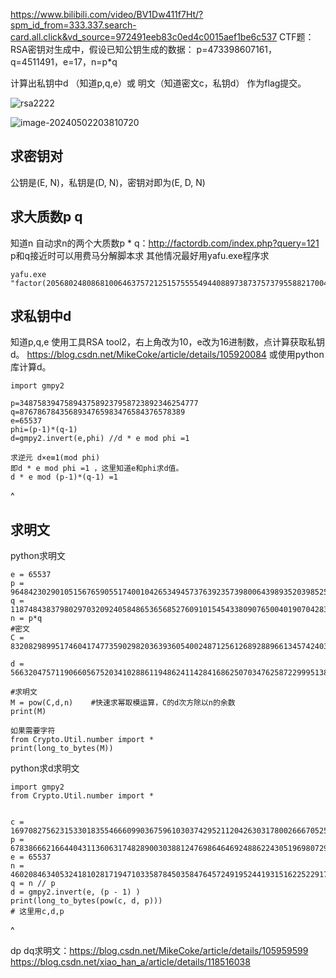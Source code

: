 <https://www.bilibili.com/video/BV1Dw411f7Ht/?spm_id_from=333.337.search-card.all.click&vd_source=972491eeb83c0ed4c0015aef1be6c537>
CTF题：
RSA密钥对生成中，假设已知公钥生成的数据： p=473398607161，q=4511491，e=17，n=p*q

计算出私钥中d （知道p,q,e）或 明文（知道密文c，私钥d）
作为flag提交。


![rsa2222](http://cdn.33129999.xyz/mk_img/rsa2222.png)

![image-20240502203810720](http://cdn.33129999.xyz/mk_img/image-20240502203810720.png)




## **求密钥对**
公钥是(E, N)，私钥是(D, N)，密钥对即为(E, D, N)


## **求大质数p q**
知道n
自动求n的两个大质数p * q：<http://factordb.com/index.php?query=121>
p和q接近时可以用费马分解脚本求
其他情况最好用yafu.exe程序求
```
yafu.exe "factor(2056802480868100646375721251575555494408897387375737955882170045672576386016591560879707933101909539325829251496440620798637813)"
```

## **求私钥中d**
知道p,q,e
使用工具RSA tool2，右上角改为10，e改为16进制数，点计算获取私钥d。
<https://blog.csdn.net/MikeCoke/article/details/105920084>
或使用python库计算d。
```
import gmpy2

p=3487583947589437589237958723892346254777
q=8767867843568934765983476584376578389
e=65537
phi=(p-1)*(q-1)
d=gmpy2.invert(e,phi) //d * e mod phi =1 

求逆元 d×e≡1(mod phi)
即d * e mod phi =1 ，这里知道e和phi求d值。
d * e mod (p-1)*(q-1) =1

```

^
## **求明文**
python求明文
```
e = 65537
p = 9648423029010515676590551740010426534945737639235739800643989352039852507298491399561035009163427050370107570733633350911691280297777160200625281665378483
q = 11874843837980297032092405848653656852760910154543380907650040190704283358909208578251063047732443992230647903887510065547947313543299303261986053486569407
n = p*q
#密文
C = 83208298995174604174773590298203639360540024871256126892889661345742403314929861939100492666605647316646576486526217457006376842280869728581726746401583705899941768214138742259689334840735633553053887641847651173776251820293087212885670180367406807406765923638973161375817392737747832762751690104423869019034

d = 56632047571190660567520341028861194862411428416862507034762587229995138605649836960220619903456392752115943299335385163216233744624623848874235303309636393446736347238627793022725260986466957974753004129210680401432377444984195145009801967391196615524488853620232925992387563270746297909112117451398527453977

#求明文
M = pow(C,d,n)    #快速求幂取模运算，C的d次方除以n的余数
print(M)

如果需要字符
from Crypto.Util.number import *
print(long_to_bytes(M))
```

python求d求明文
```
import gmpy2
from Crypto.Util.number import *


c = 1697082756231533018355466609903675961030374295211204263031780026667052588795305611625683707210166680820951233865942584324589846717600714522505497705362361528079110585472853479523248077801468392339748859890516096600440235933452727568225647198688042235131587906777536321713673234275669247831590452558878092362
p = 6783866621664404311360631748289003038812476986464692488622430519698072975163125149270509957965820087334150369541026254843052738867516880253554001805333277
e = 65537
n = 46020846340532418102817194710335878450358476457249195244193151622522917949988948998630265351964693612040303373146638765099906166133117791549122976975352218280780091854706485256641038894635568327402075341944567359298159559111251370138678909039870364343149992495034584254193534368667477930470692144241043558729
q = n // p
d = gmpy2.invert(e, (p - 1) )
print(long_to_bytes(pow(c, d, p)))  
# 这里用c,d,p
```

^

dp dq求明文：<https://blog.csdn.net/MikeCoke/article/details/105959599>
<https://blog.csdn.net/xiao_han_a/article/details/118516038>